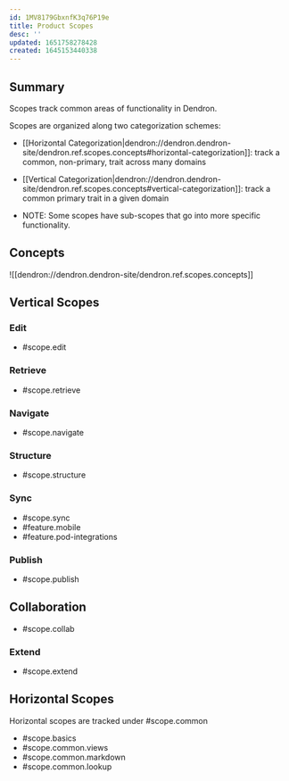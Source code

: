 ```yaml
---
id: 1MV8179GbxnfK3q76P19e
title: Product Scopes
desc: ''
updated: 1651758278428
created: 1645153440338
---
```


## Summary

Scopes track common areas of functionality in Dendron. 

Scopes are organized along two categorization schemes:
- [[Horizontal Categorization|dendron://dendron.dendron-site/dendron.ref.scopes.concepts#horizontal-categorization]]: track a common, non-primary, trait across many domains
- [[Vertical Categorization|dendron://dendron.dendron-site/dendron.ref.scopes.concepts#vertical-categorization]]: track a common primary trait in a given domain

- NOTE: Some scopes have sub-scopes that go into more specific functionality. 

## Concepts

![[dendron://dendron.dendron-site/dendron.ref.scopes.concepts]]

## Vertical Scopes

### Edit

- #scope.edit

### Retrieve

- #scope.retrieve

### Navigate

- #scope.navigate

### Structure

- #scope.structure

### Sync

- #scope.sync
- #feature.mobile
- #feature.pod-integrations

### Publish

- #scope.publish

## Collaboration

- #scope.collab

### Extend

- #scope.extend


## Horizontal Scopes

Horizontal scopes are tracked under #scope.common

- #scope.basics
- #scope.common.views
- #scope.common.markdown
- #scope.common.lookup
